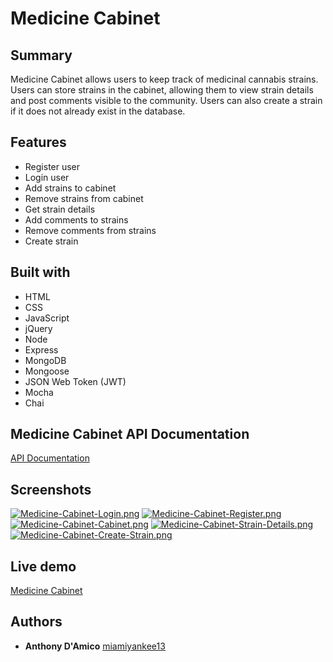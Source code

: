 # Medicine Cabinet

## Summary
Medicine Cabinet allows users to keep track of medicinal cannabis strains.
Users can store strains in the cabinet, allowing them to view strain details and post comments visible to the community. Users can also create a strain if it does not already exist in the database.

## Features
* Register user
* Login user
* Add strains to cabinet
* Remove strains from cabinet
* Get strain details
* Add comments to strains
* Remove comments from strains
* Create strain

## Built with
* HTML
* CSS
* JavaScript
* jQuery
* Node
* Express
* MongoDB
* Mongoose
* JSON Web Token (JWT)
* Mocha
* Chai

## Medicine Cabinet API Documentation
[API Documentation](https://miamiyankee13.github.io/api-docs-medicine-cabinet/#introduction)

## Screenshots
[![Medicine-Cabinet-Login.png](https://i.postimg.cc/MHWnPLVv/Medicine-Cabinet-Login.png)](https://postimg.cc/hz54hpCB)
[![Medicine-Cabinet-Register.png](https://i.postimg.cc/TwvLm1Pj/Medicine-Cabinet-Register.png)](https://postimg.cc/06Zy18Dr)
[![Medicine-Cabinet-Cabinet.png](https://i.postimg.cc/yd0Rr9Gr/Medicine-Cabinet-Cabinet.png)](https://postimg.cc/dktDh7w8)
[![Medicine-Cabinet-Strain-Details.png](https://i.postimg.cc/T3hDvBSb/Medicine-Cabinet-Strain-Details.png)](https://postimg.cc/5Xd0wKf9)
[![Medicine-Cabinet-Create-Strain.png](https://i.postimg.cc/nzKs1xsy/Medicine-Cabinet-Create-Strain.png)](https://postimg.cc/9RMFWvYb)

## Live demo
[Medicine Cabinet](https://medicine-cabinet.herokuapp.com/)

## Authors
* **Anthony D'Amico** [miamiyankee13](https://github.com/miamiyankee13)